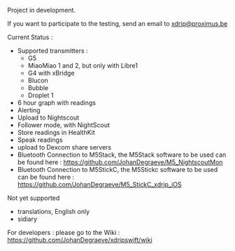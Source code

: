 Project in development.

If you want to participate to the testing, send an email to xdrip@proximus.be

Current Status :

- Supported transmitters :
    - G5
    - MiaoMiao 1 and 2, but only with Libre1
    - G4 with xBridge
    - Blucon
    - Bubble
    - Droplet 1
- 6 hour graph with readings
- Alerting
- Upload to Nightscout
- Follower mode, with NightScout
- Store readings in HealthKit
- Speak readings
- upload to Dexcom share servers
- Bluetooth Connection to M5Stack, the M5Stack software to be used can be found here : https://github.com/JohanDegraeve/M5_NightscoutMon
- Bluetooth Connection to M5StickC, the M5Stickc software to be used can be found here : https://github.com/JohanDegraeve/M5_StickC_xdrip_iOS

Not yet supported
- translations, English only
- sidiary

For developers : please go to the Wiki : https://github.com/JohanDegraeve/xdripswift/wiki
